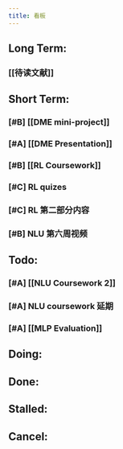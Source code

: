 ```yaml
---
title: 看板
---
```


## Long Term:
### [[待读文献]]
## Short Term:
### [#B] [[DME mini-project]]
### [#A] [[DME Presentation]]
### [#B] [[RL Coursework]]
### [#C] RL quizes
### [#C] RL 第二部分内容
### [#B] NLU 第六周视频
###
## Todo:
### [#A] [[NLU Coursework 2]]
### [#A] NLU coursework 延期
### [#A] [[MLP Evaluation]]
## Doing:
## Done:
## Stalled:
## Cancel: